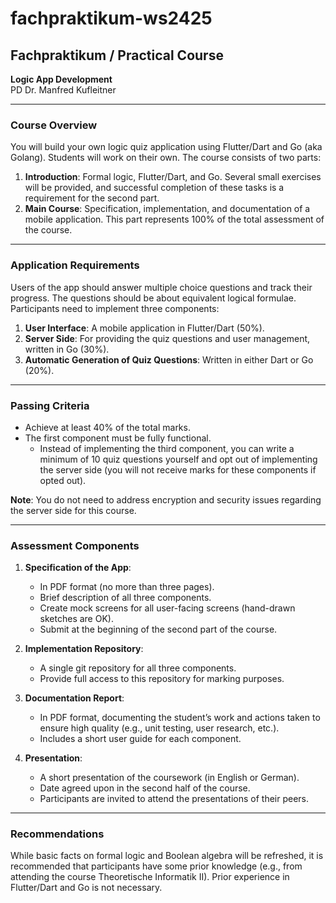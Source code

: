 # fachpraktikum-ws2425

## Fachpraktikum / Practical Course
**Logic App Development**  
PD Dr. Manfred Kufleitner

---

### Course Overview

You will build your own logic quiz application using Flutter/Dart and Go (aka Golang). Students will work on their own. The course consists of two parts:

1. **Introduction**: Formal logic, Flutter/Dart, and Go. Several small exercises will be provided, and successful completion of these tasks is a requirement for the second part.
2. **Main Course**: Specification, implementation, and documentation of a mobile application. This part represents 100% of the total assessment of the course.

---

### Application Requirements

Users of the app should answer multiple choice questions and track their progress. The questions should be about equivalent logical formulae. Participants need to implement three components:

1. **User Interface**: A mobile application in Flutter/Dart (50%).
2. **Server Side**: For providing the quiz questions and user management, written in Go (30%).
3. **Automatic Generation of Quiz Questions**: Written in either Dart or Go (20%).

---

### Passing Criteria

- Achieve at least 40% of the total marks.
- The first component must be fully functional. 
  - Instead of implementing the third component, you can write a minimum of 10 quiz questions yourself and opt out of implementing the server side (you will not receive marks for these components if opted out).

**Note**: You do not need to address encryption and security issues regarding the server side for this course.

---

### Assessment Components

1. **Specification of the App**:
   - In PDF format (no more than three pages).
   - Brief description of all three components.
   - Create mock screens for all user-facing screens (hand-drawn sketches are OK).
   - Submit at the beginning of the second part of the course.

2. **Implementation Repository**:
   - A single git repository for all three components.
   - Provide full access to this repository for marking purposes.

3. **Documentation Report**:
   - In PDF format, documenting the student’s work and actions taken to ensure high quality (e.g., unit testing, user research, etc.).
   - Includes a short user guide for each component.

4. **Presentation**:
   - A short presentation of the coursework (in English or German).
   - Date agreed upon in the second half of the course.
   - Participants are invited to attend the presentations of their peers.

---

### Recommendations

While basic facts on formal logic and Boolean algebra will be refreshed, it is recommended that participants have some prior knowledge (e.g., from attending the course Theoretische Informatik II). Prior experience in Flutter/Dart and Go is not necessary.
